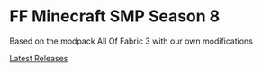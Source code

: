# FF Minecraft SMP Season 8

Based on the modpack All Of Fabric 3 with our own modifications

[Latest Releases](https://github.com/HumanMint/FFMCS8/releases)

